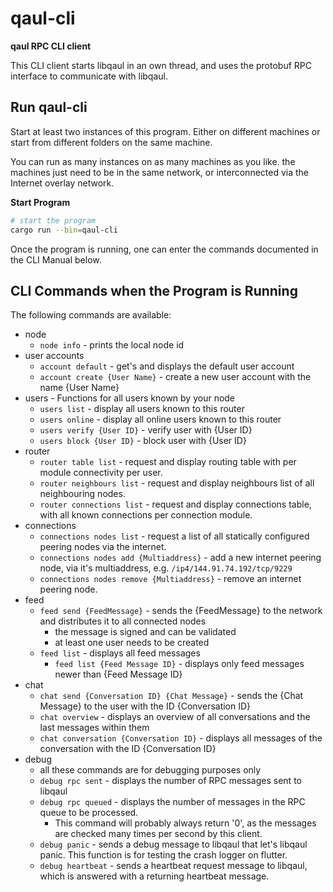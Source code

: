 # qaul-cli

**qaul RPC CLI client**

This CLI client starts libqaul in an own thread, and uses the protobuf RPC interface to communicate with libqaul.


## Run qaul-cli

Start at least two instances of this program. Either on different machines or start from different folders on the same machine.

You can run as many instances on as many machines as you like. the machines just need to be in the same network, or interconnected via the Internet overlay network.


**Start Program**

```sh
# start the program
cargo run --bin=qaul-cli
```

Once the program is running, one can enter the commands documented in the CLI Manual below.


## CLI Commands when the Program is Running

The following commands are available:

* node
  * `node info` - prints the local node id
* user accounts
  * `account default` - get's and displays the default user account
  * `account create {User Name}` - create a new user account with the name {User Name}
* users - Functions for all users known by your node
  * `users list` - display all users known to this router
  * `users online` - display all online users known to this router
  * `users verify {User ID}` - verify user with {User ID}
  * `users block {User ID}` - block user with {User ID}
* router
  * `router table list` - request and display routing table with per module connectivity per user.
  * `router neighbours list` - request and display neighbours list of all neighbouring nodes.
  * `router connections list` - request and display connections table, with all known connections per connection module.
* connections
  * `connections nodes list` - request a list of all statically configured peering nodes via the internet.
  * `connections nodes add {Multiaddress}` - add a new internet peering node, via it's multiaddress, e.g. `/ip4/144.91.74.192/tcp/9229`
  * `connections nodes remove {Multiaddress}` - remove an internet peering node.
* feed
  * `feed send {FeedMessage}` - sends the {FeedMessage} to the network and distributes it to all connected nodes
    * the message is signed and can be validated
    * at least one user needs to be created
  * `feed list` - displays all feed messages
    * `feed list {Feed Message ID}` - displays only feed messages newer than {Feed Message ID}
* chat
  * `chat send {Conversation ID} {Chat Message}` - sends the {Chat Message} to the user with the ID {Conversation ID}
  * `chat overview` - displays an overview of all conversations and the last messages within them
  * `chat conversation {Conversation ID}` - displays all messages of the conversation with the ID {Conversation ID}
* debug
  * all these commands are for debugging purposes only
  * `debug rpc sent` - displays the number of RPC messages sent to libqaul
  * `debug rpc queued` - displays the number of messages in the RPC queue to be processed.
    * This command will probably always return '0', as the messages are checked many times per second by this client.
  * `debug panic` - sends a debug message to libqaul that let's libqaul panic. This function is for testing the crash logger on flutter.
  * `debug heartbeat` - sends a heartbeat request message to libqaul, which is answered with a returning heartbeat message.
